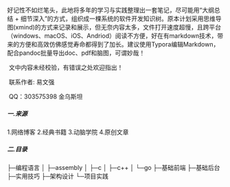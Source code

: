 ​      好记性不如烂笔头，此地将多年的学习与实践整理出一套笔记，尽可能用“大纲总结 + 细节深入”的方式，组织成一棵系统的软件开发知识树。原本计划采用思维导图(xmind)的方式来记录和展示，但无奈内容太多，文件打开速度超慢，且跨平台（windows、macOS、iOS、Andriod）阅读不方便，好在有markdown技术，带来的方便和高效仿佛感觉寿命都得到了加长。建议使用Typora编辑Markdown，配合pandoc批量导出doc、pdf和脑图，可谓妙哉！

​      文中内容未经校验，有错误之处欢迎指出！

​      联系作者:  易文强

​      QQ：303575398 金乌斯坦

##### 一.来源 

  1.网络博客
  2.经典书籍
  3.动脑学院
  4.原创文章

##### 二.目录
├─编程语言
│  ├─assembly
│  ├─c
│  ├─c++
│  └─go
├─基础前端
├─基础后台
├─实用技巧
├─架构设计
└─项目实践